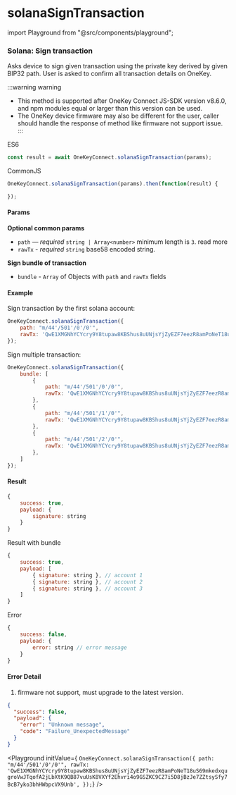 # solanaSignTransaction

import Playground from "@src/components/playground";

### Solana: Sign transaction

Asks device to sign given transaction using the private key derived by given BIP32 path. User is asked to confirm all transaction details on OneKey.

:::warning warning

* This method is supported after OneKey Connect JS-SDK version v8.6.0, and npm modules equal or larger than this version can be used.
* The OneKey device firmware may also be different for the user, caller should handle the response of method like firmware not support issue. :::

ES6

```javascript
const result = await OneKeyConnect.solanaSignTransaction(params);
```

CommonJS

```javascript
OneKeyConnect.solanaSignTransaction(params).then(function(result) {

});
```

#### Params

**Optional common params**

* `path` — _required_ `string | Array<number>` minimum length is `3`. read more
* `rawTx` - _required_ `string` base58 encoded string.

**Sign bundle of transaction**

* `bundle` - `Array` of Objects with `path` and `rawTx` fields

#### Example

Sign transaction by the first solana account:

```javascript
OneKeyConnect.solanaSignTransaction({
    path: "m/44'/501'/0'/0'",
    rawTx: 'QwE1XMGNhYCYcry9Y8tupaw8KBShus8uUNjsYjZyEZF7eezR8amPoNeT18uS69mkedxqugroVwJTqofA2jLbXtK9QB87vuUsK8VXYf2Ehvri4o9GSZKC9CZ7i5D8jBzJe7ZZtsySfy7BcB7yko3bhHWbpcVX9Unb',
});
```

Sign multiple transaction:

```javascript
OneKeyConnect.solanaSignTransaction({
    bundle: [
        {
            path: "m/44'/501'/0'/0'",
            rawTx: 'QwE1XMGNhYCYcry9Y8tupaw8KBShus8uUNjsYjZyEZF7eezR8amPoNeT18uS69mkedxqugroVwJTqofA2jLbXtK9QB87vuUsK8VXYf2Ehvri4o9GSZKC9CZ7i5D8jBzJe7ZZtsySfy7BcB7yko3bhHWbpcVX9Unb',
        },
        {
            path: "m/44'/501'/1'/0'",
            rawTx: 'QwE1XMGNhYCYcry9Y8tupaw8KBShus8uUNjsYjZyEZF7eezR8amPoNeT18uS69mkedxqugroVwJTqofA2jLbXtK9QB87vuUsK8VXYf2Ehvri4o9GSZKC9CZ7i5D8jBzJe7ZZtsySfy7BcB7yko3bhHWbpcVX9Unb',
        },
        {
            path: "m/44'/501'/2'/0'",
            rawTx: 'QwE1XMGNhYCYcry9Y8tupaw8KBShus8uUNjsYjZyEZF7eezR8amPoNeT18uS69mkedxqugroVwJTqofA2jLbXtK9QB87vuUsK8VXYf2Ehvri4o9GSZKC9CZ7i5D8jBzJe7ZZtsySfy7BcB7yko3bhHWbpcVX9Unb',
        },
    ]
});
```

#### Result

```javascript
{
    success: true,
    payload: {
        signature: string
    }
}
```

Result with bundle

```javascript
{
    success: true,
    payload: [
        { signature: string }, // account 1
        { signature: string }, // account 2
        { signature: string }, // account 3
    ]
}
```

Error

```javascript
{
    success: false,
    payload: {
        error: string // error message
    }
}
```

#### Error Detail

1. firmware not support, must upgrade to the latest version.

```json
{
  "success": false,
  "payload": {
    "error": "Unknown message",
    "code": "Failure_UnexpectedMessage"
  }
}
```

\<Playground initValue={ `OneKeyConnect.solanaSignTransaction({ path: "m/44'/501'/0'/0'", rawTx: 'QwE1XMGNhYCYcry9Y8tupaw8KBShus8uUNjsYjZyEZF7eezR8amPoNeT18uS69mkedxqugroVwJTqofA2jLbXtK9QB87vuUsK8VXYf2Ehvri4o9GSZKC9CZ7i5D8jBzJe7ZZtsySfy7BcB7yko3bhHWbpcVX9Unb', });`} />

